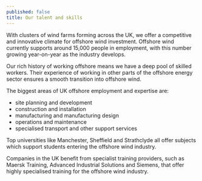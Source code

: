 ```yaml
---
published: false
title: Our talent and skills
---
```

With clusters of wind farms forming across the UK, we offer a competitive and innovative climate for offshore wind investment. Offshore wind currently supports around 15,000 people in employment, with this number growing year-on-year as the industry develops.  

Our rich history of working offshore means we have a deep pool of skilled workers. Their experience of working in other parts of the offshore energy sector ensures a smooth transition into offshore wind. 

The biggest areas of UK offshore employment and expertise are:
- site planning and development
- construction and installation
- manufacturing and manufacturing design
- operations and maintenance
- specialised transport and other support services

Top universities like Manchester, Sheffield and Strathclyde all offer subjects which support students entering the offshore wind industry. 
 
Companies in the UK benefit from specialist training providers, such as Maersk Training, Advanced Industrial Solutions and Siemens, that offer highly specialised training for the offshore wind industry.
